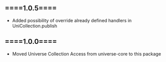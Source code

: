
====1.0.5====
-------------
- Added possibility of override already defined handlers in UniCollection.publish

====1.0.0====
-------------
- Moved Universe Collection Access from universe-core to this package